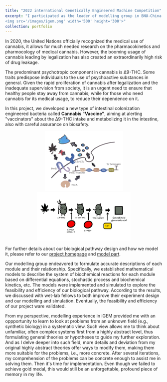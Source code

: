 ```yaml
---
title: "2022 international Genetically Engineered Machine Competition"
excerpt: "I participated as the leader of modelling group in BNU-China 2022, and we won silver medal finally.<br/>
<img src='/images/igem.png' width='500' height='300'>"
collection: portfolio
---
```


In 2020, the United Nations officially recognized the medical use of cannabis, it allows for much needed research on the pharmacokinetics and pharmocology of medical cannabis. However, the booming usage of cannabis leading by legalization has also created an extraordinarily high risk of drug leakage.

The predominant psychotropic component in cannabis is Δ9-THC. Some traits predispose individuals to the use of psychoactive substances in general. Given the rapid proliferation of cannabis after legalization and the inadequate supervision from society, it is an urgent need to ensure that healthy people stay away from cannabis; while for those who need cannabis for its medical usage, to reduce their dependence on it.

In this project, we developed a new type of intestinal colonization engineered bacteria called **Cannabis "Vaccine"**, aiming at alerting "vaccinators" about the Δ9-THC intake and metabolizing it in the intestine, also with careful assurance on biosafety.

<!-- ![Pathway for Δ9-THC detecting](images/../../images/igem-pathway1.png)
![Pathway for Δ9-THC degrading](images/../../images/igem-pathway2.png) -->
<center class='half'>
    <img src='/images/igem-pathway1.png' width='250' alt='Pathway for Δ9-THC detecting'><img src='/images/igem-pathway2.png' width='300' alt='Pathway for Δ9-THC degrading'>
</center>

For further details about our biological pathway design and how we model it, please refer to our [project homepage](https://2022.igem.wiki/bnu-china/) and [model part](https://2022.igem.wiki/bnu-china/model).

Our modelling group endeavored to formulate accurate descriptions of each module and their relationship. Specifically, we established mathematical models to describe the system of biochemical reactions for each module based on differential equations, stochastic process and biochemical kinetics, etc. The models were implemented and simulated to explore the feasibility and efficiency of our biological pathway. According to the results, we discussed with wet-lab fellows to both improve their experiment design and our modelling and simulation. Eventually, the feasibility and efficiency of our project ware validated.

From my perspective, modelling experience in iGEM provided me with an oppportunity to learn to look at problems from an unknown field (e.g., synthetic biology) in a systematic view. Such view allows me to think about unfamiliar, often complex systems first from a highly abstract level, thus formulating general theories or hypotheses to guide my further exploration. And as I delve deeper into such field, more details and deviation from my original highly abstract theories offer ways to modify them, making them more suitable for the problems, i.e., more concrete. After several iterations, my comprehension of the problems can be concrete enough to assist me in solving them. Then it's time for implementation. Even though we failed to achieve gold medal, this would still be an unforgettable, profound piece of memory in my life.